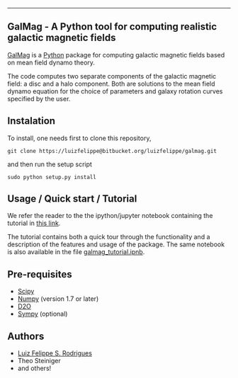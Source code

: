 ---------------------------------------------------------------------------
 GalMag - A Python tool for computing realistic galactic magnetic fields
---------------------------------------------------------------------------

[GalMag](http://www.mas.ncl.ac.uk/~nlfsr/galmag) is a
[Python](http://www.python.org)  package for computing galactic magnetic
fields based on mean field dynamo theory.

The code computes two separate components of the galactic magnetic
field: a disc and a halo component. Both are solutions to the mean field
dynamo equation for the choice of parameters and galaxy rotation curves
specified by the user.

## Instalation ##

To install, one needs first to clone this repository,

```git clone https://luizfelippe@bitbucket.org/luizfelippe/galmag.git```

and then run the setup script

```sudo python setup.py install```

## Usage / Quick start / Tutorial ##

We refer the reader to the the ipython/jupyter notebook containing 
the tutorial in [this link](http://nbviewer.jupyter.org/url/www.mas.ncl.ac.uk/%7Enlfsr/galmag/galmag_tutorial.ipynb).

The tutorial contains both a quick tour through the functionality and a description of
the features and usage of the package. The same notebook is also available in the file [galmag_tutorial.ipnb](galmag_tutorial.ipynb).



## Pre-requisites ##

- [Scipy](http://www.scipy.org/scipylib/index.html)
- [Numpy](http://www.numpy.org) (version 1.7 or later)
- [D2O](https://gitlab.mpcdf.mpg.de/ift/D2O/tree/master)
- [Sympy](http://www.sympy.org/en/index.html) (optional)


## Authors ##

- [Luiz Felippe S. Rodrigues](http://www.mas.ncl.ac.uk/~nlfsr/)
- Theo Steiniger
- and others!